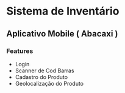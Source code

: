 # Sistema de Inventário

## Aplicativo Mobile ( Abacaxi )

### Features

- Login
- Scanner de Cod Barras
- Cadastro do Produto
- Geolocalização do Produto